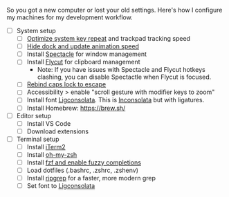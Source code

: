 So you got a new computer or lost your old settings. Here's how I configure my machines for my development workflow.

- [ ] System setup
    - [ ] [Optimize system key repeat](https://apple.stackexchange.com/a/83923)
     and trackpad tracking speed
    - [ ] [Hide dock and update animation speed](https://www.idownloadblog.com/2015/02/14/auto-hide-dock-no-delay-mac/)
    - [ ] Install [Spectacle](https://www.spectacleapp.com/) for window management
    - [ ] Install [Flycut](https://itunes.apple.com/us/app/flycut-clipboard-manager/id442160987?mt=12) for clipboard management
        * Note: If you have issues with Spectacle and Flycut hotkeys clashing, you can disable Spectactle when Flycut is focused.
    - [ ] [Rebind caps lock to escape](https://stackoverflow.com/a/40254864)
    - [ ] Accessibility > enable "scroll gesture with modifier keys to zoom"
    - [ ] Install font [Ligconsolata](https://github.com/googlefonts/Inconsolata/tree/master/fonts/otf). This is [Inconsolata](https://fonts.google.com/specimen/Inconsolata?selection.family=Inconsolata) but with ligatures.
    - [ ] Install Homebrew: https://brew.sh/
- [ ] Editor setup
    - [ ] Install VS Code
    - [ ] Download extensions
- [ ] Terminal setup
    - [ ] Install [iTerm2](https://www.iterm2.com/)
    - [ ] Install [oh-my-zsh](https://github.com/robbyrussell/oh-my-zsh)
    - [ ] Install [fzf and enable fuzzy completions](https://sourabhbajaj.com/mac-setup/iTerm/fzf.html)
    - [ ] Load dotfiles (.bashrc, .zshrc, .zshenv)
    - [ ] Install [ripgrep](https://github.com/BurntSushi/ripgrep) for a faster, more modern grep
    - [ ] Set font to [Ligconsolata](https://github.com/googlefonts/Inconsolata/tree/master/fonts/otf)
